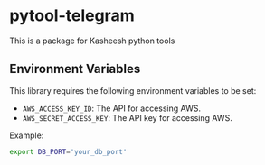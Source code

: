 # pytool-telegram

This is a package for Kasheesh python tools


## Environment Variables

This library requires the following environment variables to be set:

- `AWS_ACCESS_KEY_ID`: The API for accessing AWS.
- `AWS_SECRET_ACCESS_KEY`: The API key for accessing AWS.

Example:
```bash
export DB_PORT='your_db_port'

